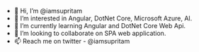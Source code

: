 - 👋 Hi, I’m @iamsupritam
- 👀 I’m interested in Angular, DotNet Core, Microsoft Azure, AI.
- 🌱 I’m currently learning Angular and DotNet Core Web Api.
- 💞️ I’m looking to collaborate on SPA web application.
- 📫 Reach me on twitter - @iamsupritam

<!---
iamsupritam/iamsupritam is a ✨ special ✨ repository because its `README.md` (this file) appears on your GitHub profile.
You can click the Preview link to take a look at your changes.
--->
